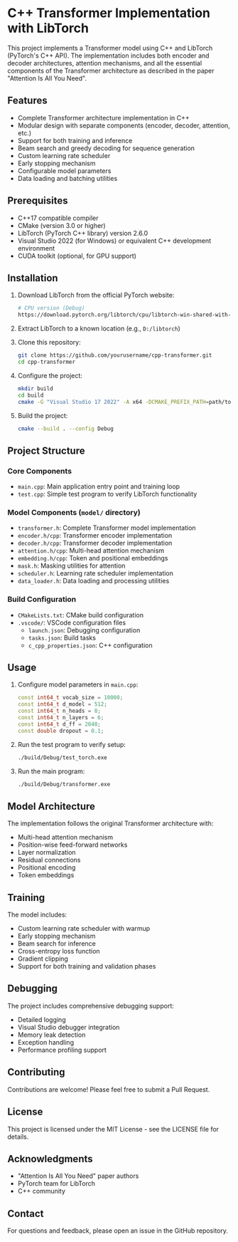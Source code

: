 # C++ Transformer Implementation with LibTorch

This project implements a Transformer model using C++ and LibTorch (PyTorch's C++ API). The implementation includes both encoder and decoder architectures, attention mechanisms, and all the essential components of the Transformer architecture as described in the paper "Attention Is All You Need".

## Features

- Complete Transformer architecture implementation in C++
- Modular design with separate components (encoder, decoder, attention, etc.)
- Support for both training and inference
- Beam search and greedy decoding for sequence generation
- Custom learning rate scheduler
- Early stopping mechanism
- Configurable model parameters
- Data loading and batching utilities

## Prerequisites

- C++17 compatible compiler
- CMake (version 3.0 or higher)
- LibTorch (PyTorch C++ library) version 2.6.0
- Visual Studio 2022 (for Windows) or equivalent C++ development environment
- CUDA toolkit (optional, for GPU support)

## Installation

1. Download LibTorch from the official PyTorch website:
   ```bash
   # CPU version (Debug)
   https://download.pytorch.org/libtorch/cpu/libtorch-win-shared-with-deps-debug-2.6.0%2Bcpu.zip
   ```

2. Extract LibTorch to a known location (e.g., `D:/libtorch`)

3. Clone this repository:
   ```bash
   git clone https://github.com/yourusername/cpp-transformer.git
   cd cpp-transformer
   ```

4. Configure the project:
   ```bash
   mkdir build
   cd build
   cmake -G "Visual Studio 17 2022" -A x64 -DCMAKE_PREFIX_PATH=path/to/libtorch ..
   ```

5. Build the project:
   ```bash
   cmake --build . --config Debug
   ```

## Project Structure

### Core Components

- `main.cpp`: Main application entry point and training loop
- `test.cpp`: Simple test program to verify LibTorch functionality

### Model Components (`model/` directory)

- `transformer.h`: Complete Transformer model implementation
- `encoder.h/cpp`: Transformer encoder implementation
- `decoder.h/cpp`: Transformer decoder implementation
- `attention.h/cpp`: Multi-head attention mechanism
- `embedding.h/cpp`: Token and positional embeddings
- `mask.h`: Masking utilities for attention
- `scheduler.h`: Learning rate scheduler implementation
- `data_loader.h`: Data loading and processing utilities

### Build Configuration

- `CMakeLists.txt`: CMake build configuration
- `.vscode/`: VSCode configuration files
  - `launch.json`: Debugging configuration
  - `tasks.json`: Build tasks
  - `c_cpp_properties.json`: C++ configuration

## Usage

1. Configure model parameters in `main.cpp`:
   ```cpp
   const int64_t vocab_size = 10000;
   const int64_t d_model = 512;
   const int64_t n_heads = 8;
   const int64_t n_layers = 6;
   const int64_t d_ff = 2048;
   const double dropout = 0.1;
   ```

2. Run the test program to verify setup:
   ```bash
   ./build/Debug/test_torch.exe
   ```

3. Run the main program:
   ```bash
   ./build/Debug/transformer.exe
   ```

## Model Architecture

The implementation follows the original Transformer architecture with:

- Multi-head attention mechanism
- Position-wise feed-forward networks
- Layer normalization
- Residual connections
- Positional encoding
- Token embeddings

## Training

The model includes:

- Custom learning rate scheduler with warmup
- Early stopping mechanism
- Beam search for inference
- Cross-entropy loss function
- Gradient clipping
- Support for both training and validation phases

## Debugging

The project includes comprehensive debugging support:

- Detailed logging
- Visual Studio debugger integration
- Memory leak detection
- Exception handling
- Performance profiling support

## Contributing

Contributions are welcome! Please feel free to submit a Pull Request.

## License

This project is licensed under the MIT License - see the LICENSE file for details.

## Acknowledgments

- "Attention Is All You Need" paper authors
- PyTorch team for LibTorch
- C++ community

## Contact

For questions and feedback, please open an issue in the GitHub repository. 